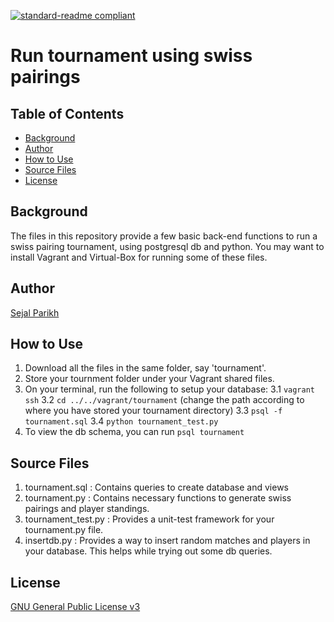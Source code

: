 [![standard-readme compliant](https://img.shields.io/badge/readme%20style-standard-brightgreen.svg?style=flat-square)](https://github.com/RichardLitt/standard-readme)

# Run tournament using swiss pairings

## Table of Contents
- [Background](#background)
- [Author](#author)
- [How to Use](#how-to-use)
- [Source Files](#source-files)
- [License](#license)

## Background
The files in this repository provide a few basic back-end functions to run a swiss pairing tournament, using postgresql db and python.
You may want to install Vagrant and Virtual-Box for running some of these files.

## Author
[Sejal Parikh](https://in.linkedin.com/in/sejalparikh)

## How to Use
1. Download all the files in the same folder, say 'tournament'.
2. Store your tournment folder under your Vagrant shared files. 
3. On your terminal, run the following to setup your database:
3.1 `vagrant ssh`
3.2  `cd ../../vagrant/tournament` (change the path according to where you have stored your tournament directory)
3.3  `psql -f tournament.sql`
3.4  `python tournament_test.py`
4. To view the db schema, you can run `psql tournament`

## Source Files
1. tournament.sql : Contains queries to create database and views
2. tournament.py : Contains necessary functions to generate swiss pairings and player standings.
3. tournament_test.py : Provides a unit-test framework for your tournament.py file.
4. insertdb.py : Provides a way to insert random matches and players in your database. This helps while trying out some db queries.

## License
[GNU General Public License v3](../LICENSE)
